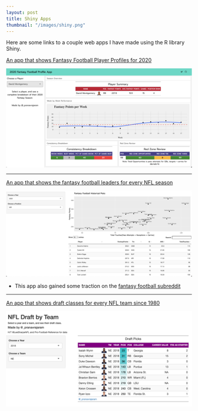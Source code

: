```yaml
---
layout: post
title: Shiny Apps
thumbnail: "/images/shiny.png"
---
```

Here are some links to a couple web apps I have made using the R library Shiny. 

<a href = "https://pranavrajaram.shinyapps.io/fantasyplayerprofiles/" target = "_blank"> An app that shows Fantasy Football Player Profiles for 2020 </a>

![Example of Shiny 3](/images/shinyexample3.png)

<hr>

<a href = "https://pranavrajaram.shinyapps.io/Historical-Fantasy/" target = "_blank"> An app that shows the fantasy football leaders for every NFL season </a>

![Example of Shiny](/images/shinyexample.png)

 - This app also gained some traction on the [fantasy football subreddit](https://www.reddit.com/r/fantasyfootball/comments/ikmwwx/i_built_a_web_app_that_allows_you_to_see_fantasy/)

<hr>

<a href = "https://pranavrajaram.shinyapps.io/nfldraft/" target = "_blank"> An app that shows draft classes for every NFL team since 1980 </a>

![Example of Shiny 2](/images/shinyexample2.png)
